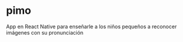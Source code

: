 # pimo
App en React Native para enseñarle a los niños pequeños a reconocer imágenes con su pronunciación 
